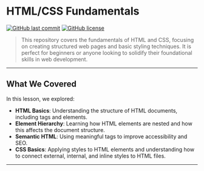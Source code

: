 # HTML/CSS Fundamentals

[![GitHub last commit](https://img.shields.io/github/last-commit/OpenCodeChicago/HTML-CSS_fundamentals_part2)](https://github.com/OpenCodeChicago/HTML-CSS_fundamentals_part2/commits/main)
[![GitHub license](https://img.shields.io/github/license/OpenCodeChicago/HTML-CSS_fundamentals_part2)](https://github.com/OpenCodeChicago/HTML-CSS_fundamentals_part2/blob/main/LICENSE)

> This repository covers the fundamentals of HTML and CSS, focusing on creating structured web pages and basic styling techniques. It is perfect for beginners or anyone looking to solidify their foundational skills in web development.

---

## What We Covered

In this lesson, we explored:

- **HTML Basics**: Understanding the structure of HTML documents, including tags and elements.
- **Element Hierarchy**: Learning how HTML elements are nested and how this affects the document structure.
- **Semantic HTML**: Using meaningful tags to improve accessibility and SEO.
- **CSS Basics**: Applying styles to HTML elements and understanding how to connect external, internal, and inline styles to HTML files.

---
